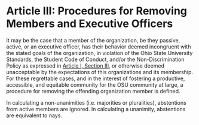 # Article III: Procedures for Removing Members and Executive Officers

It may be the case that a member of the organization, be they passive, active, or an
executive officer, has their behavior deemed incongruent with the stated goals of the
organization, in violation of the Ohio State University Standards, the Student Code
of Conduct, and/or the Non-Discrimination Policy as expressed in
[Article I, Section III](/constitution/article1/section3.html), or otherwise deemed
unacceptable by the expectations of this organizations and its membership. For these
regrettable cases, and in the interest of fostering a productive, accessible, and
equitable community for the OSU community at large, a procedure for removing the offending
organization member is defined.

In calculating a non-unanimities (i.e. majorities or pluralities), abstentions from active
members are ignored. In calculating a unanimity, abstentions are equivalent to nays.
